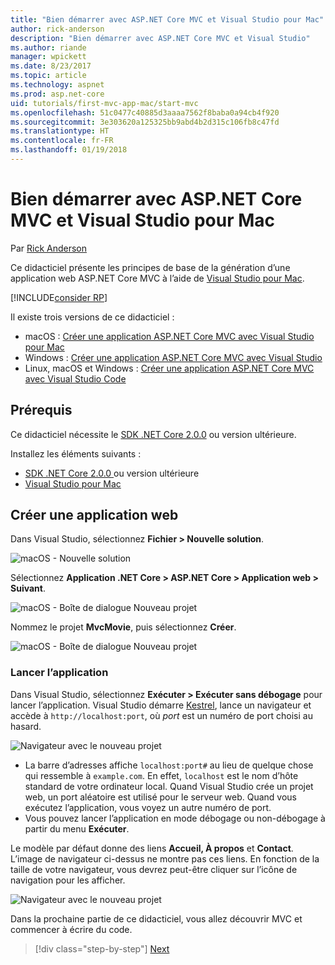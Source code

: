 ```yaml
---
title: "Bien démarrer avec ASP.NET Core MVC et Visual Studio pour Mac"
author: rick-anderson
description: "Bien démarrer avec ASP.NET Core MVC et Visual Studio"
ms.author: riande
manager: wpickett
ms.date: 8/23/2017
ms.topic: article
ms.technology: aspnet
ms.prod: asp.net-core
uid: tutorials/first-mvc-app-mac/start-mvc
ms.openlocfilehash: 51c0477c40885d3aaaa7562f8baba0a94cb4f920
ms.sourcegitcommit: 3e303620a125325bb9abd4b2d315c106fb8c47fd
ms.translationtype: HT
ms.contentlocale: fr-FR
ms.lasthandoff: 01/19/2018
---
```

# <a name="getting-started-with-aspnet-core-mvc-and-visual-studio-for-mac"></a>Bien démarrer avec ASP.NET Core MVC et Visual Studio pour Mac

Par [Rick Anderson](https://twitter.com/RickAndMSFT)

Ce didacticiel présente les principes de base de la génération d’une application web ASP.NET Core MVC à l’aide de [Visual Studio pour Mac](https://www.visualstudio.com/vs/visual-studio-mac/). 

[!INCLUDE[consider RP](../../includes/razor.md)]

Il existe trois versions de ce didacticiel :

* macOS : [Créer une application ASP.NET Core MVC avec Visual Studio pour Mac](xref:tutorials/first-mvc-app-mac/start-mvc)
* Windows : [Créer une application ASP.NET Core MVC avec Visual Studio](xref:tutorials/first-mvc-app/start-mvc)
* Linux, macOS et Windows : [Créer une application ASP.NET Core MVC avec Visual Studio Code](xref:tutorials/first-mvc-app-xplat/start-mvc)

## <a name="prerequisites"></a>Prérequis

Ce didacticiel nécessite le [SDK .NET Core 2.0.0](https://www.microsoft.com/net/core) ou version ultérieure.

Installez les éléments suivants :

- [SDK .NET Core 2.0.0 ](https://www.microsoft.com/net/core) ou version ultérieure
- [Visual Studio pour Mac](https://www.visualstudio.com/vs/visual-studio-mac/)

## <a name="create-a-web-app"></a>Créer une application web

Dans Visual Studio, sélectionnez **Fichier > Nouvelle solution**.

![macOS - Nouvelle solution](../first-web-api-mac/_static/sln.png)

Sélectionnez **Application .NET Core > ASP.NET Core > Application web > Suivant**.

![macOS - Boîte de dialogue Nouveau projet](start-mvc/1.png)

Nommez le projet **MvcMovie**, puis sélectionnez **Créer**.

![macOS - Boîte de dialogue Nouveau projet](start-mvc/2.png)

### <a name="launch-the-app"></a>Lancer l’application

Dans Visual Studio, sélectionnez **Exécuter > Exécuter sans débogage** pour lancer l’application. Visual Studio démarre [Kestrel](xref:fundamentals/servers/index#kestrel), lance un navigateur et accède à `http://localhost:port`, où *port* est un numéro de port choisi au hasard.

![Navigateur avec le nouveau projet](start-mvc/b1.png)

* La barre d’adresses affiche `localhost:port#` au lieu de quelque chose qui ressemble à `example.com`. En effet, `localhost` est le nom d’hôte standard de votre ordinateur local. Quand Visual Studio crée un projet web, un port aléatoire est utilisé pour le serveur web. Quand vous exécutez l’application, vous voyez un autre numéro de port.
* Vous pouvez lancer l’application en mode débogage ou non-débogage à partir du menu **Exécuter**.

Le modèle par défaut donne des liens **Accueil, À propos** et **Contact**. L’image de navigateur ci-dessus ne montre pas ces liens. En fonction de la taille de votre navigateur, vous devrez peut-être cliquer sur l’icône de navigation pour les afficher.

![Navigateur avec le nouveau projet](start-mvc/b2.png)

Dans la prochaine partie de ce didacticiel, vous allez découvrir MVC et commencer à écrire du code.

>[!div class="step-by-step"]
[Next](adding-controller.md)  
